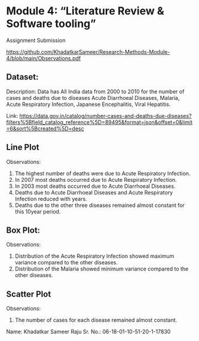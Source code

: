 # Module 4: “Literature Review & Software tooling”
Assignment Submission

https://github.com/KhadatkarSameer/Research-Methods-Module-4/blob/main/Observations.pdf

## Dataset:
Description: Data has All India data from 2000 to 2010 for the number of cases and deaths due to diseases Acute Diarrhoeal Diseases, Malaria, Acute Respiratory Infection, Japanese Encephalitis, Viral Hepatitis. 

Link: https://data.gov.in/catalog/number-cases-and-deaths-due-diseases?filters%5Bfield_catalog_reference%5D=89495&format=json&offset=0&limit=6&sort%5Bcreated%5D=desc

## Line Plot
Observations: 
1. The highest number of deaths were due to Acute Respiratory Infection. 
2. In 2007 most deaths occurred due to Acute Respiratory Infection. 
3. In 2003 most deaths occurred due to Acute Diarrhoeal Diseases. 
4. Deaths due to Acute Diarrhoeal Diseases and Acute Respiratory Infection reduced with years. 
5. Deaths due to the other three diseases remained almost constant for this 10year period.

## Box Plot:
Observations: 
1. Distribution of the Acute Respiratory Infection showed maximum variance compared to the other diseases. 
2. Distribution of the Malaria showed minimum variance compared to the other diseases.

## Scatter Plot
Observations:
1. The number of cases for each disease remained almost constant.

Name: Khadatkar Sameer Raju
Sr. No.: 06-18-01-10-51-20-1-17830
